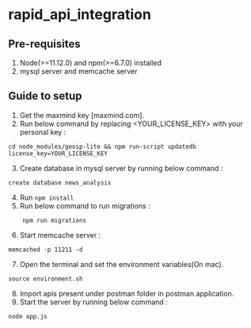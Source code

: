 # rapid_api_integration

## Pre-requisites
1. Node(>=11.12.0) and npm(>=6.7.0) installed
2. mysql server and memcache server

## Guide to setup
1. Get the maxmind key [maxmind.com].
2. Run below command by replacing <YOUR_LICENSE_KEY> with your personal key : 
```
cd node_modules/geoip-lite && npm run-script updatedb license_key=YOUR_LICENSE_KEY
```
3. Create database in mysql server by running below command : 
```
create database news_analysis
```
4. Run `npm install`
5. Run below command to run migrations :
```
    npm run migrations
```
6. Start memcache server :
```
memcached -p 11211 -d
```
7. Open the terminal and set the environment variables(On mac).
```
source environment.sh
```
8. Import apis present under postman folder in postman application.
9. Start the server by running below command :
```
node app.js
```